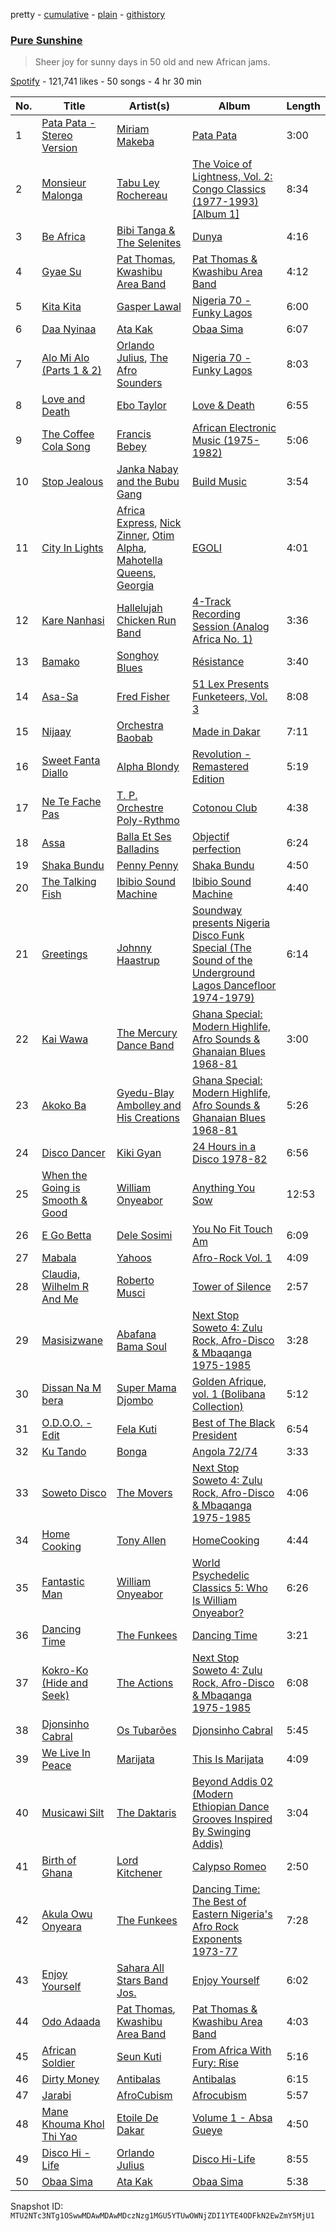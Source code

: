 pretty - [cumulative](/playlists/cumulative/37i9dQZF1DXaSYtampkg5n.md) - [plain](/playlists/plain/37i9dQZF1DXaSYtampkg5n) - [githistory](https://github.githistory.xyz/mackorone/spotify-playlist-archive/blob/main/playlists/plain/37i9dQZF1DXaSYtampkg5n)

### [Pure Sunshine](https://open.spotify.com/playlist/37i9dQZF1DXaSYtampkg5n)

> Sheer joy for sunny days in 50 old and new African jams.

[Spotify](https://open.spotify.com/user/spotify) - 121,741 likes - 50 songs - 4 hr 30 min

| No. | Title | Artist(s) | Album | Length |
|---|---|---|---|---|
| 1 | [Pata Pata \- Stereo Version](https://open.spotify.com/track/1BLXxFPDL2BT37nHKD7KrA) | [Miriam Makeba](https://open.spotify.com/artist/18RkLKfeoUgZflWv9os25W) | [Pata Pata](https://open.spotify.com/album/4xPYddRQPYB5jbTB3e7tL5) | 3:00 |
| 2 | [Monsieur Malonga](https://open.spotify.com/track/6Ug3P0ivlgDyO2Rm6GxQnT) | [Tabu Ley Rochereau](https://open.spotify.com/artist/7hYOOcRqfNzeE2CTpajd5a) | [The Voice of Lightness, Vol\. 2: Congo Classics \(1977\-1993\) \[Album 1\]](https://open.spotify.com/album/1IiZl1AtQZJPNKd1uifCeH) | 8:34 |
| 3 | [Be Africa](https://open.spotify.com/track/6a88SuJzJZoZW510kyhnv0) | [Bibi Tanga & The Selenites](https://open.spotify.com/artist/1wDClxPQ3dnP5IfginkLma) | [Dunya](https://open.spotify.com/album/37eLqzuevZgrfsvHieEcRH) | 4:16 |
| 4 | [Gyae Su](https://open.spotify.com/track/3U9NVmsEdrTutU49F1ykvf) | [Pat Thomas](https://open.spotify.com/artist/6bDPzH0ZXkaMcXYlcQ2yoy), [Kwashibu Area Band](https://open.spotify.com/artist/53PQcfQVWV5FU1Mh7Of1yP) | [Pat Thomas & Kwashibu Area Band](https://open.spotify.com/album/2HMkfg3XgwUka7EnAvGbPC) | 4:12 |
| 5 | [Kita Kita](https://open.spotify.com/track/0sDc20D04QVMR1V3uF3RnQ) | [Gasper Lawal](https://open.spotify.com/artist/7jAPM35I7dAYPdKIfTUzwM) | [Nigeria 70 \- Funky Lagos](https://open.spotify.com/album/6vbhwiICICM9vQiUK62Me0) | 6:00 |
| 6 | [Daa Nyinaa](https://open.spotify.com/track/48lSNIKsrrwc9IhgP8XXwV) | [Ata Kak](https://open.spotify.com/artist/172WdsNGJYNNXVNQ1tXfrB) | [Obaa Sima](https://open.spotify.com/album/2ERqie1S8nRnxh14keiTBu) | 6:07 |
| 7 | [Alo Mi Alo \(Parts 1 & 2\)](https://open.spotify.com/track/4ZAjQaFzbW5IbJJsjfCJJ4) | [Orlando Julius](https://open.spotify.com/artist/5nmP3vKUqynlECpm2ura7L), [The Afro Sounders](https://open.spotify.com/artist/6NJCN6KXFzP8YlfX4mFDx8) | [Nigeria 70 \- Funky Lagos](https://open.spotify.com/album/6vbhwiICICM9vQiUK62Me0) | 8:03 |
| 8 | [Love and Death](https://open.spotify.com/track/2EdcEOJf2V8xMOTO7q2gCN) | [Ebo Taylor](https://open.spotify.com/artist/2gR0iQTVBPHDKiNn1Kq8HI) | [Love & Death](https://open.spotify.com/album/4MTtvGnI74RyOmG5UrVZhf) | 6:55 |
| 9 | [The Coffee Cola Song](https://open.spotify.com/track/3GYBtgclotwzSnd3u21VY7) | [Francis Bebey](https://open.spotify.com/artist/0mdmrbu5UZ32uRcRp2z6mr) | [African Electronic Music \(1975\-1982\)](https://open.spotify.com/album/7w99Aae1tYSTSb1OiDnxYY) | 5:06 |
| 10 | [Stop Jealous](https://open.spotify.com/track/0KgG8DYWlLQwPJSpsHyafq) | [Janka Nabay and the Bubu Gang](https://open.spotify.com/artist/1zC407L9CgUmxSDswWVISu) | [Build Music](https://open.spotify.com/album/1MXaSZMAZDQOVMbxhotGPq) | 3:54 |
| 11 | [City In Lights](https://open.spotify.com/track/1P7WPHbG33wHjDHVjH6v11) | [Africa Express](https://open.spotify.com/artist/0FvSMtCS6UPO4dfsvFT4Vm), [Nick Zinner](https://open.spotify.com/artist/2skDtpQeOI6zjRWIT3iFkO), [Otim Alpha](https://open.spotify.com/artist/07uMqKd2ikfAnQiyF0bNlV), [Mahotella Queens](https://open.spotify.com/artist/2IUmEbKT6wvT8Jv7AEaMIA), [Georgia](https://open.spotify.com/artist/06knYh538h5SI7OAEF8ek3) | [EGOLI](https://open.spotify.com/album/6XOtavVWhCDQTn6o10QeUB) | 4:01 |
| 12 | [Kare Nanhasi](https://open.spotify.com/track/4ZAOkPfa22QYJlWtF6aJDg) | [Hallelujah Chicken Run Band](https://open.spotify.com/artist/55xAwB77WuAIIinohovFwe) | [4\-Track Recording Session \(Analog Africa No\. 1\)](https://open.spotify.com/album/65rLpTr70dPG6deRYBpCm2) | 3:36 |
| 13 | [Bamako](https://open.spotify.com/track/1oSip9aq8h5GyJW0t3rcfn) | [Songhoy Blues](https://open.spotify.com/artist/5fpQ5Qt2BKgoVBSMw4Z17Z) | [Résistance](https://open.spotify.com/album/4Ihzwun58CM5vmphpBngFG) | 3:40 |
| 14 | [Asa\-Sa](https://open.spotify.com/track/6qjqjWxDUQJ9XPfCzwxPOW) | [Fred Fisher](https://open.spotify.com/artist/3XQnrGFC2HRRgTt2N2TXWC) | [51 Lex Presents Funketeers, Vol\. 3](https://open.spotify.com/album/4USOs3dK9IXZShjZasmKJ2) | 8:08 |
| 15 | [Nijaay](https://open.spotify.com/track/3rZn8W62JE6eZrzBLZw95D) | [Orchestra Baobab](https://open.spotify.com/artist/7xT0arvCDupDU1YYy0BNv9) | [Made in Dakar](https://open.spotify.com/album/5T2htXMWcRmuYQdoHJEgi9) | 7:11 |
| 16 | [Sweet Fanta Diallo](https://open.spotify.com/track/12AzpzVW0p7gyMwCZbfN5L) | [Alpha Blondy](https://open.spotify.com/artist/41ekW4MXG59xJMXR8dX1OG) | [Revolution \- Remastered Edition](https://open.spotify.com/album/39rctsy2wAHsayxov0fvEH) | 5:19 |
| 17 | [Ne Te Fache Pas](https://open.spotify.com/track/1OXWh5wI5uospTQMLnjDQ2) | [T\. P\. Orchestre Poly\-Rythmo](https://open.spotify.com/artist/0eJnyYv95cVqWkoujUq7kb) | [Cotonou Club](https://open.spotify.com/album/07TRtwC1H4J3QcRu5mRVhd) | 4:38 |
| 18 | [Assa](https://open.spotify.com/track/6ChuADJJyE7bfPUecz0vmN) | [Balla Et Ses Balladins](https://open.spotify.com/artist/2qNmQvibIVFYLfpbWmyWuO) | [Objectif perfection](https://open.spotify.com/album/6K7NZTRRjzo8gNCMUoZKT4) | 6:24 |
| 19 | [Shaka Bundu](https://open.spotify.com/track/3XUjBarjhIMhwdIqHEYpPq) | [Penny Penny](https://open.spotify.com/artist/06Q8GDhLVAoLAQwwFCPiAp) | [Shaka Bundu](https://open.spotify.com/album/6rAslHNWd1rE26WNyu1tM7) | 4:50 |
| 20 | [The Talking Fish](https://open.spotify.com/track/2aT4HED0ewpbYuSU4FucaX) | [Ibibio Sound Machine](https://open.spotify.com/artist/4J6CnIqPEtWYn3la2YYj2c) | [Ibibio Sound Machine](https://open.spotify.com/album/68rsP4CYyKYNYFrU6kIFnz) | 4:40 |
| 21 | [Greetings](https://open.spotify.com/track/2ha70kafYrxpwKB2DHLTJT) | [Johnny Haastrup](https://open.spotify.com/artist/2CQhdBxDO7W5bNDAYC82xb) | [Soundway presents Nigeria Disco Funk Special \(The Sound of the Underground Lagos Dancefloor 1974\-1979\)](https://open.spotify.com/album/0dz2rEJQWICfv4tbVIJFbc) | 6:14 |
| 22 | [Kai Wawa](https://open.spotify.com/track/5ZNfrNTjNWrDqGF6TAOhnM) | [The Mercury Dance Band](https://open.spotify.com/artist/5s7yP5PdeJyqfoLJ50YYBB) | [Ghana Special: Modern Highlife, Afro Sounds & Ghanaian Blues 1968\-81](https://open.spotify.com/album/6Q7IHMtwm5rvoTuPL8lUkz) | 3:00 |
| 23 | [Akoko Ba](https://open.spotify.com/track/29OXLtT3c3r7gJhLqT6YgL) | [Gyedu\-Blay Ambolley and His Creations](https://open.spotify.com/artist/2sNHRUX6XU5Bnfnh8JOdZI) | [Ghana Special: Modern Highlife, Afro Sounds & Ghanaian Blues 1968\-81](https://open.spotify.com/album/6Q7IHMtwm5rvoTuPL8lUkz) | 5:26 |
| 24 | [Disco Dancer](https://open.spotify.com/track/297SLwXcZw0ZUourOzPQpU) | [Kiki Gyan](https://open.spotify.com/artist/4lxYjU4q6B1KoDJOvNXzQy) | [24 Hours in a Disco 1978\-82](https://open.spotify.com/album/0p1PYyKaMEsDboqHmERvZu) | 6:56 |
| 25 | [When the Going is Smooth & Good](https://open.spotify.com/track/13oiVcrRczGhGVbWr38qdq) | [William Onyeabor](https://open.spotify.com/artist/755pQSGUy6rtPrUCbnJTvi) | [Anything You Sow](https://open.spotify.com/album/7hhXs3XnlGTf65404kxQZs) | 12:53 |
| 26 | [E Go Betta](https://open.spotify.com/track/4oYuAdRxIVLed4LxpLH4Bn) | [Dele Sosimi](https://open.spotify.com/artist/2HHFbP3OFh0bOgdnMYfqsc) | [You No Fit Touch Am](https://open.spotify.com/album/6Vtz6LOM6FKcxNW7vMkKeK) | 6:09 |
| 27 | [Mabala](https://open.spotify.com/track/4LFPnSWr311iWy2MkjeiWe) | [Yahoos](https://open.spotify.com/artist/06eyiiZcYZf4SRTlsMxWxa) | [Afro\-Rock Vol\. 1](https://open.spotify.com/album/46ZQZkK27RoM56LLt8xkSY) | 4:09 |
| 28 | [Claudia, Wilhelm R And Me](https://open.spotify.com/track/4jR8SmpJ76qsD1TlaD6TIY) | [Roberto Musci](https://open.spotify.com/artist/1HSz5qiRNcs8eJ0Sp2LOxw) | [Tower of Silence](https://open.spotify.com/album/0emZeMYklVE3LS97rGKN8S) | 2:57 |
| 29 | [Masisizwane](https://open.spotify.com/track/5drNawZolFDqGjK99v2Hri) | [Abafana Bama Soul](https://open.spotify.com/artist/3bA0rDxgBWuownNwVIUsS3) | [Next Stop Soweto 4: Zulu Rock, Afro\-Disco & Mbaqanga 1975\-1985](https://open.spotify.com/album/6mthYemYv5h7k6XwIo9R8F) | 3:28 |
| 30 | [Dissan Na M bera](https://open.spotify.com/track/58npysd8ChDhTD4fqtdZhv) | [Super Mama Djombo](https://open.spotify.com/artist/38WRvRXIOeefhY4vRxEGrr) | [Golden Afrique, vol\. 1 \(Bolibana Collection\)](https://open.spotify.com/album/7mJvBakyfrHS1HAgCmn8tH) | 5:12 |
| 31 | [O.D.O.O\. \- Edit](https://open.spotify.com/track/7yEPnFUTRWmfrLGLu24DRz) | [Fela Kuti](https://open.spotify.com/artist/5CG9X521RDFWCuAhlo6QoR) | [Best of The Black President](https://open.spotify.com/album/7325GfKum2hDK231i3LqA7) | 6:54 |
| 32 | [Ku Tando](https://open.spotify.com/track/00JRJnpa2IqNjuIOPBB5IC) | [Bonga](https://open.spotify.com/artist/0I6bdBR4Q7uoc3HI1OgI8C) | [Angola 72/74](https://open.spotify.com/album/0wKklfUh0GTGAICfuQxpMP) | 3:33 |
| 33 | [Soweto Disco](https://open.spotify.com/track/2Emwq6e9LijfaRNyqRiuqb) | [The Movers](https://open.spotify.com/artist/2X07VlWN9IlypdVxQqtwY6) | [Next Stop Soweto 4: Zulu Rock, Afro\-Disco & Mbaqanga 1975\-1985](https://open.spotify.com/album/6mthYemYv5h7k6XwIo9R8F) | 4:06 |
| 34 | [Home Cooking](https://open.spotify.com/track/20x6NOGs8e0Q4FTFPejMUJ) | [Tony Allen](https://open.spotify.com/artist/6JpZEemWmunccsrHXFUOgi) | [HomeCooking](https://open.spotify.com/album/5yzzvJinNh6q3305O3RuTQ) | 4:44 |
| 35 | [Fantastic Man](https://open.spotify.com/track/1ETZhP9orTkDclKEyt0xqm) | [William Onyeabor](https://open.spotify.com/artist/755pQSGUy6rtPrUCbnJTvi) | [World Psychedelic Classics 5: Who Is William Onyeabor?](https://open.spotify.com/album/5TTFe3hLqkfQf0xRUponX0) | 6:26 |
| 36 | [Dancing Time](https://open.spotify.com/track/6T0o9t2gBrFKic4mvGpZhU) | [The Funkees](https://open.spotify.com/artist/6dqBherxR2n5xMfqAI0L2J) | [Dancing Time](https://open.spotify.com/album/126myrNmHl3SNiRcmN22Co) | 3:21 |
| 37 | [Kokro\-Ko \(Hide and Seek\)](https://open.spotify.com/track/3qRVMQ4NopQIr8tFFKL6SD) | [The Actions](https://open.spotify.com/artist/6zVPjXxvk8RmPKjhOONids) | [Next Stop Soweto 4: Zulu Rock, Afro\-Disco & Mbaqanga 1975\-1985](https://open.spotify.com/album/6mthYemYv5h7k6XwIo9R8F) | 6:08 |
| 38 | [Djonsinho Cabral](https://open.spotify.com/track/3o6gc8f9D97n96WfUMKpuv) | [Os Tubarões](https://open.spotify.com/artist/7k1xtKMpdzF4wUttO6nv1f) | [Djonsinho Cabral](https://open.spotify.com/album/46Hgkni19D3rYUCI5qoyPj) | 5:45 |
| 39 | [We Live In Peace](https://open.spotify.com/track/4l8N1IPZW1NpL4RnWbCiAj) | [Marijata](https://open.spotify.com/artist/1zlDVq7isxuxMGTueub0K3) | [This Is Marijata](https://open.spotify.com/album/5NgqwPu0hiNGTzltEHUTC0) | 4:09 |
| 40 | [Musicawi Silt](https://open.spotify.com/track/2qo7XWwu0l0IJ29Ybf5Mqh) | [The Daktaris](https://open.spotify.com/artist/42ccKlw9sHnNr29o6gqnsv) | [Beyond Addis 02 \(Modern Ethiopian Dance Grooves Inspired By Swinging Addis\)](https://open.spotify.com/album/0h6TpRuK6ysFLQDXPDM4yT) | 3:04 |
| 41 | [Birth of Ghana](https://open.spotify.com/track/0HFYcmjhjWUOb5DC0uA36t) | [Lord Kitchener](https://open.spotify.com/artist/7FL6vuQ7VGJvOiZUukHAcK) | [Calypso Romeo](https://open.spotify.com/album/2AFff6hOOBPky0XrsjHYB3) | 2:50 |
| 42 | [Akula Owu Onyeara](https://open.spotify.com/track/0X7mNbVv1YYJ8SrAk4AsiT) | [The Funkees](https://open.spotify.com/artist/6dqBherxR2n5xMfqAI0L2J) | [Dancing Time: The Best of Eastern Nigeria's Afro Rock Exponents 1973\-77](https://open.spotify.com/album/7bmfQqqmSOdIzdIW3Ye8F3) | 7:28 |
| 43 | [Enjoy Yourself](https://open.spotify.com/track/7BgOdtjbfgvip4BJRn9NmI) | [Sahara All Stars Band Jos.](https://open.spotify.com/artist/11E58RQVNMMzzBWpi8J2rW) | [Enjoy Yourself](https://open.spotify.com/album/7gypen6SPcpqjxwc7CAoJA) | 6:02 |
| 44 | [Odo Adaada](https://open.spotify.com/track/2mi21f0CUYggWZ575iItwB) | [Pat Thomas](https://open.spotify.com/artist/6bDPzH0ZXkaMcXYlcQ2yoy), [Kwashibu Area Band](https://open.spotify.com/artist/53PQcfQVWV5FU1Mh7Of1yP) | [Pat Thomas & Kwashibu Area Band](https://open.spotify.com/album/2HMkfg3XgwUka7EnAvGbPC) | 4:03 |
| 45 | [African Soldier](https://open.spotify.com/track/1tbUmCysCajR0ATiaZ4jpO) | [Seun Kuti](https://open.spotify.com/artist/1GQur7dDvAWhKT9u9YwBJZ) | [From Africa With Fury: Rise](https://open.spotify.com/album/3LNtsr41dMcpDEBoSq7sux) | 5:16 |
| 46 | [Dirty Money](https://open.spotify.com/track/634Boo3ThjlnOkURPKQLBP) | [Antibalas](https://open.spotify.com/artist/2KGF6IKZfVGCKfyqcNVGfh) | [Antibalas](https://open.spotify.com/album/2iS8BbypqWnaU4GlJQlJAF) | 6:15 |
| 47 | [Jarabi](https://open.spotify.com/track/5EvehLwAeQkVwwEfoAawa4) | [AfroCubism](https://open.spotify.com/artist/2Los7jf0DpltIz39dDgNen) | [Afrocubism](https://open.spotify.com/album/7qXvKyPmjYWye72ZTIrihK) | 5:57 |
| 48 | [Mane Khouma Khol Thi Yao](https://open.spotify.com/track/08vETLzvQLVbdkF69a60PT) | [Etoile De Dakar](https://open.spotify.com/artist/0ZEIBXEWSSTDLhheAO9Wyk) | [Volume 1 \- Absa Gueye](https://open.spotify.com/album/5JN2ejFy2lqtPqUFcLMORv) | 4:50 |
| 49 | [Disco Hi \- Life](https://open.spotify.com/track/7LRRSTX1m4CzW8MXnfoxa0) | [Orlando Julius](https://open.spotify.com/artist/5nmP3vKUqynlECpm2ura7L) | [Disco Hi\-Life](https://open.spotify.com/album/3imgLN3LrdTmKN5ZyoDBxU) | 8:55 |
| 50 | [Obaa Sima](https://open.spotify.com/track/4LyxysVt5v3kkdJUSx8wvZ) | [Ata Kak](https://open.spotify.com/artist/172WdsNGJYNNXVNQ1tXfrB) | [Obaa Sima](https://open.spotify.com/album/2ERqie1S8nRnxh14keiTBu) | 5:38 |

Snapshot ID: `MTU2NTc3NTg1OSwwMDAwMDAwMDczNzg1MGU5YTUwOWNjZDI1YTE4ODFkN2EwZmY5MjU1`
